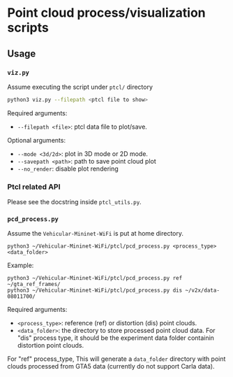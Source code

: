 # Point cloud process/visualization scripts

## Usage

### `viz.py`

Assume executing the script under `ptcl/` directory

```bash
python3 viz.py --filepath <ptcl file to show>
```

Required arguments:

* `--filepath <file>`: ptcl data file to plot/save.

Optional arguments:

* `--mode <3d/2d>`: plot in 3D mode or 2D mode.
* `--savepath <path>`: path to save point cloud plot
* `--no_render`: disable plot rendering


### Ptcl related API

Please see the docstring inside `ptcl_utils.py`.

### `pcd_process.py`
Assume the `Vehicular-Mininet-WiFi` is put at home directory.
```
python3 ~/Vehicular-Mininet-WiFi/ptcl/pcd_process.py <process_type> <data_folder>
```
Example:
```
python3 ~/Vehicular-Mininet-WiFi/ptcl/pcd_process.py ref ~/gta_ref_frames/
python3 ~/Vehicular-Mininet-WiFi/ptcl/pcd_process.py dis ~/v2x/data-08011700/
```

Required arguments:

* `<process_type>`: reference (ref) or distortion (dis) point clouds.
* `<data_folder>`: the directory to store processed point cloud data. For "dis" process type, it should be the experiment data folder containin distortion point clouds.


For "ref" process_type, This will generate a `data_folder` directory with point clouds processed from GTA5 data (currently do not support Carla data).